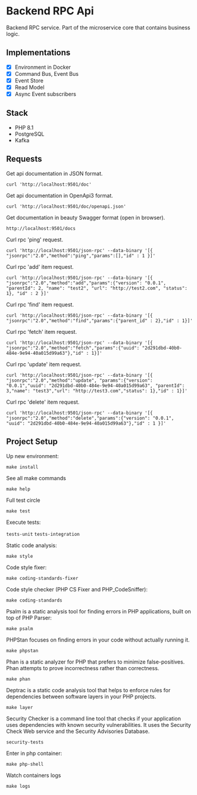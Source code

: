 Backend RPC Api
============
 Backend RPC service. Part of the microservice core that contains business logic.

## Implementations

- [x] Environment in Docker
- [x] Command Bus, Event Bus
- [x] Event Store
- [x] Read Model
- [x] Async Event subscribers

## Stack

- PHP 8.1
- PostgreSQL
- Kafka

## Requests

Get api documentation in JSON format.

`curl 'http://localhost:9501/doc'`

Get api documentation in OpenApi3 format.

`curl 'http://localhost:9501/doc/openapi.json'`

Get documentation in beauty Swagger format (open in browser).

`http://localhost:9501/docs`

Curl rpc 'ping' request.

`curl 'http://localhost:9501/json-rpc' --data-binary '[{ "jsonrpc":"2.0","method":"ping","params":[],"id" : 1 }]'`

Curl rpc 'add' item request.

`curl 'http://localhost:9501/json-rpc' --data-binary '[{ "jsonrpc":"2.0","method":"add","params":{"version": "0.0.1", "parentId": 2, "name": "test2", "url": "http://test2.com", "status": 1}, "id" : 2 }]'`

Curl rpc 'find' item  request.

`curl 'http://localhost:9501/json-rpc' --data-binary '[{ "jsonrpc":"2.0","method":"find","params":{"parent_id" : 2},"id" : 1}]'`

Curl rpc 'fetch' item  request.

`curl 'http://localhost:9501/json-rpc' --data-binary '[{ "jsonrpc":"2.0","method":"fetch","params":{"uuid": "2d291dbd-40b0-484e-9e94-40a015d99a63"},"id" : 1}]'`

Curl rpc 'update' item  request.

`curl 'http://localhost:9501/json-rpc' --data-binary '[{ "jsonrpc":"2.0","method":"update", "params":{"version": "0.0.1","uuid": "2d291dbd-40b0-484e-9e94-40a015d99a63", "parentId": 3,"name": "test3","url": "http://test3.com","status": 1},"id" : 1}]'`

Curl rpc 'delete' item  request.

`curl 'http://localhost:9501/json-rpc' --data-binary '[{ "jsonrpc":"2.0","method":"delete","params":{"version": "0.0.1", "uuid": "2d291dbd-40b0-484e-9e94-40a015d99a63"},"id" : 1 }]'`

## Project Setup

Up new environment:

`make install`

See all make commands

`make help`

Full test circle

`make test`

Execute tests:

`tests-unit`
`tests-integration`

Static code analysis:

`make style`

Code style fixer:

`make coding-standards-fixer`

Code style checker (PHP CS Fixer and PHP_CodeSniffer):

`make coding-standards`

Psalm is a static analysis tool for finding errors in PHP applications, built on top of PHP Parser:

`make psalm`

PHPStan focuses on finding errors in your code without actually running it.

`make phpstan`

Phan is a static analyzer for PHP that prefers to minimize false-positives. Phan attempts to prove incorrectness rather than correctness.

`make phan`

Deptrac is a static code analysis tool that helps to enforce rules for dependencies between software layers in your PHP projects.

`make layer`

Security Checker is a command line tool that checks if your application uses dependencies with known security vulnerabilities. It uses the Security Check Web service and the Security Advisories Database.

`security-tests`

Enter in php container:

`make php-shell`

Watch containers logs

`make logs`
